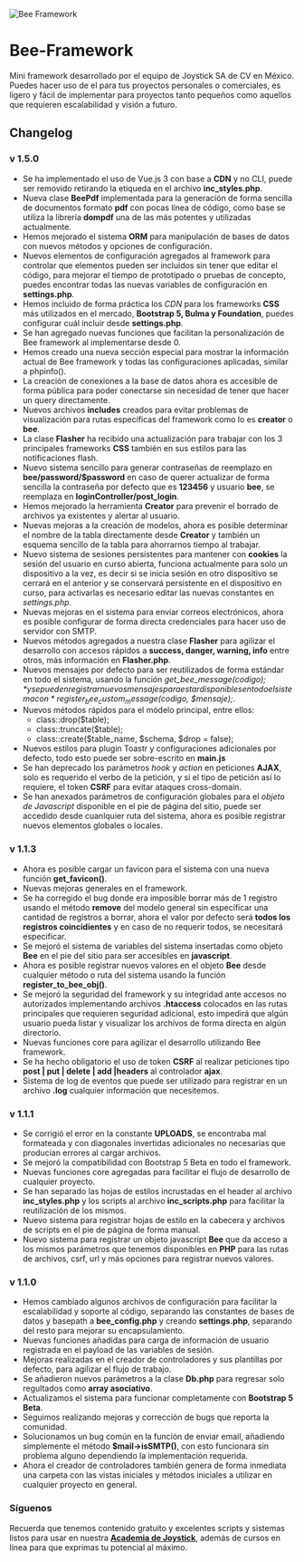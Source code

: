 ![Bee Framework](https://raw.githubusercontent.com/Moxtrip69/Bee-Framework/master/assets/images/bee_logo.png)
# Bee-Framework
Mini framework desarrollado por el equipo de Joystick SA de CV en México.
Puedes hacer uso de el para tus proyectos personales o comerciales, es ligero y fácil de implementar para proyectos tanto pequeños como aquellos que requieren escalabilidad y visión a futuro.

## Changelog
### v 1.5.0
- Se ha implementado el uso de Vue.js 3 con base a **CDN** y no CLI, puede ser removido retirando la etiqueda en el archivo **inc_styles.php**.
- Nueva clase **BeePdf** implementada para la generación de forma sencilla de documentos formato **pdf** con pocas línea de código, como base se utiliza la librería **dompdf** una de las más potentes y utilizadas actualmente.
- Hemos mejorado el sistema **ORM** para manipulación de bases de datos con nuevos métodos y opciones de configuración.
- Nuevos elementos de configuración agregados al framework para controlar que elementos pueden ser incluidos sin tener que editar el código, para mejorar el tiempo de prototipado o pruebas de concepto, puedes encontrar todas las nuevas variables de configuración en **settings.php**.
- Hemos incluido de forma práctica los *CDN* para los frameworks **CSS** más utilizados en el mercado, **Bootstrap 5, Bulma y Foundation**, puedes configurar cuál incluir desde **settings.php**.
- Se han agregado nuevas funciones que facilitan la personalización de Bee framework al implementarse desde 0.
- Hemos creado una nueva sección especial para mostrar la información actual de Bee framework y todas las configuraciones aplicadas, similar a phpinfo().
- La creación de conexiones a la base de datos ahora es accesible de forma pública para poder conectarse sin necesidad de tener que hacer un query directamente.
- Nuevos archivos **includes** creados para evitar problemas de visualización para rutas específicas del framework como lo es **creator** o **bee**.
- La clase **Flasher** ha recibido una actualización para trabajar con los 3 principales frameworks **CSS** también en sus estilos para las notificaciones flash.
- Nuevo sistema sencillo para generar contraseñas de reemplazo en **bee/password/$password** en caso de querer actualizar de forma sencilla la contraseña por defecto que es **123456** y usuario **bee**, se reemplaza en **loginController/post_login**.
- Hemos mejorado la herramienta **Creator** para prevenir el borrado de archivos ya existentes y alertar al usuario.
- Nuevas mejoras a la creación de modelos, ahora es posible determinar el nombre de la tabla directamente desde **Creator** y también un esquema sencillo de la tabla para ahorrarnos tiempo al trabajar.
- Nuevo sistema de sesiones persistentes para mantener con **cookies** la sesión del usuario en curso abierta, funciona actualmente para solo un dispositivo a la vez, es decir si se inicia sesión en otro dispositivo se cerrará en el anterior y se conservará persistente en el dispositivo en curso, para activarlas es necesario editar las nuevas constantes en *settings.php*.
- Nuevas mejoras en el sistema para enviar correos electrónicos, ahora es posible configurar de forma directa credenciales para hacer uso de servidor con SMTP.
- Nuevos métodos agregados a nuestra clase **Flasher** para agilizar el desarrollo con accesos rápidos a **success, danger, warning, info** entre otros, más información en **Flasher.php**.
- Nuevos mensajes por defecto para ser reutilizados de forma estándar en todo el sistema, usando la función *get_bee_message($codigo);* y se pueden registrar nuevos mensajes para estar disponibles en todo el sistema con *register_bee_custom_message($codigo, $mensaje);*.
- Nuevos métodos rápidos para el módelo principal, entre ellos:
  - class::drop($table);
  - class::truncate($table);
  - class::create($table_name, $schema, $drop = false);
- Nuevos estilos para plugin Toastr y configuraciones adicionales por defecto, todo esto puede ser sobre-escrito en **main.js**
- Se han deprecado los parámetros *hook* y *action* en peticiones **AJAX**, solo es requerido el verbo de la petición, y si el tipo de petición así lo requiere, el token **CSRF** para evitar ataques cross-domain.
- Se han anexados parámetros de configuración globales para el *objeto de Javascript* disponible en el pie de página del sitio, puede ser accedido desde cuanlquier ruta del sistema, ahora es posible registrar nuevos elementos globales o locales.


### v 1.1.3
- Ahora es posible cargar un favicon para el sistema con una nueva función **get_favicon()**.
- Nuevas mejoras generales en el framework.
- Se ha corregido el bug donde era imposible borrar más de 1 registro usando el método **remove** del modelo general sin específicar una cantidad de registros a borrar, ahora el valor por defecto será **todos los registros coincidientes** y en caso de no requerir todos, se necesitará especificar.
- Se mejoró el sistema de variables del sistema insertadas como objeto **Bee** en el pie del sitio para ser accesibles en **javascript**.
- Ahora es posible registrar nuevos valores en el objeto **Bee** desde cualquier método o ruta del sistema usando la función **register_to_bee_obj()**.
- Se mejoró la seguridad del framework y su integridad ante accesos no autorizados implementando archivos **.htaccess** colocados en las rutas principales que requieren seguridad adicional, esto impedirá que algún usuario pueda listar y visualizar los archivos de forma directa en algún directorio.
- Nuevas funciones core para agilizar el desarrollo utilizando Bee framework.
- Se ha hecho obligatorio el uso de token **CSRF** al realizar peticiones tipo **post | put | delete | add |headers** al controlador **ajax**.
- Sistema de log de eventos que puede ser utilizado para registrar en un archivo **.log** cualquier información que necesitemos.

### v 1.1.1
- Se corrigió el error en la constante **UPLOADS**, se encontraba mal formateada y con diagonales invertidas adicionales no necesarias que producian errores al cargar archivos.
- Se mejoró la compatibilidad con Bootstrap 5 Beta en todo el framework.
- Nuevas funciones core agregadas para facilitar el flujo de desarrollo de cualquier proyecto.
- Se han separado las hojas de estilos incrustadas en el header al archivo **inc_styles.php** y los scripts al archivo **inc_scripts.php** para facilitar la reutilización de los mismos.
- Nuevo sistema para registrar hojas de estilo en la cabecera y archivos de scripts en el pie de página de forma manual.
- Nuevo sistema para registrar un objeto javascript **Bee** que da acceso a los mismos parámetros que tenemos disponibles en **PHP** para las rutas de archivos, csrf, url y más opciones para registrar nuevos valores.

### v 1.1.0
- Hemos cambiado algunos archivos de configuración para facilitar la escalabilidad y soporte al código, separando las constantes de bases de datos y basepath a **bee_config.php** y creando **settings.php**, separando del resto para mejorar su encapsulamiento.
- Nuevas funciones añadidas para carga de información de usuario registrada en el payload de las variables de sesión.
- Mejoras realizadas en el creador de controladores y sus plantillas por defecto, para agilizar el flujo de trabajo.
- Se añadieron nuevos parámetros a la clase **Db.php** para regresar solo regultados como **array asociativo**.
- Actualizamos el sistema para funcionar completamente con **Bootstrap 5 Beta**.
- Seguimos realizando mejoras y corrección de bugs que reporta la comunidad.
- Solucionamos un bug común en la función de enviar email, añadiendo simplemente el método **$mail->isSMTP()**, con esto funcionará sin problema alguno dependiendo la implementación requerida.
- Ahora el creador de controladores también genera de forma inmediata una carpeta con las vistas iniciales y métodos iniciales a utilizar en cualquier proyecto en general.

### Síguenos
Recuerda que tenemos contenido gratuito y excelentes scripts y sistemas listos para usar en nuestra [**Academia de Joystick**](https://www.joystick.com.mx), además de cursos en línea para que exprimas tu potencial al máximo.
